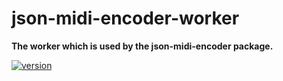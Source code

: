 # json-midi-encoder-worker

**The worker which is used by the json-midi-encoder package.**

[![version](https://img.shields.io/npm/v/json-midi-encoder-worker.svg?style=flat-square)](https://www.npmjs.com/package/json-midi-encoder-worker)
